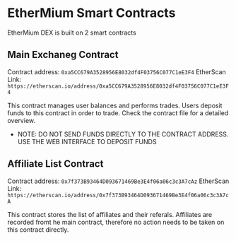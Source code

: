 # EtherMium Smart Contracts

EtherMium DEX is built on 2 smart contracts

## Main Exchaneg Contract

Contract address: `0xa5CC679A3528956E8032df4F03756C077C1eE3F4`
EtherScan Link: `https://etherscan.io/address/0xa5CC679A3528956E8032df4F03756C077C1eE3F4`

This contract manages user balances and performs trades. Users deposit funds to this contract in order to trade. Check the contract file for a detailed overview.

* NOTE: DO NOT SEND FUNDS DIRECTLY TO THE CONTRACT ADDRESS. USE THE WEB INTERFACE TO DEPOSIT FUNDS

## Affiliate List Contract

Contract address: `0x7f373B93464D093671469Be3E4f06a06c3c3A7cAz`
EtherScan Link: `https://etherscan.io/address/0x7f373B93464D093671469Be3E4f06a06c3c3A7cA`

This contract stores the list of affiliates and their referals. Affiliates are recorded fromt he main contract, therefore no action needs to be taken on this contract directly.
